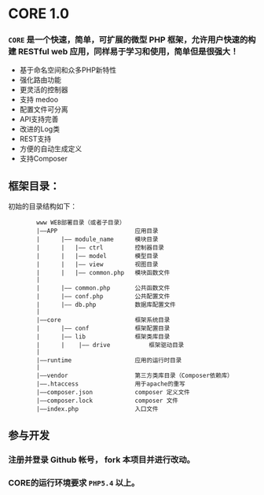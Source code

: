 # CORE 1.0

### `CORE`  是一个快速，简单，可扩展的微型 PHP 框架，允许用户快速的构建 RESTful web 应用，同样易于学习和使用，简单但是很强大！

* 基于命名空间和众多PHP新特性
* 强化路由功能
* 更灵活的控制器
* 支持 medoo
* 配置文件可分离
* API支持完善
* 改进的Log类
* REST支持
* 方便的自动生成定义
* 支持Composer

## 框架目录：

初始的目录结构如下：

            www WEB部署目录（或者子目录）
            |——APP                      应用目录
            |      |—— module_name      模块目录      
            |      |   |—— ctrl         控制器目录
            |      |   |—— model        模型目录
            |      |   |—— view         视图目录
            |      |   |—— common.php   模块函数文件
            |
            |      |—— common.php       公共函数文件
            |      |—— conf.php         公共配置文件
            |      |—— db.php           数据库配置文件
            |
            |——core                     框架系统目录
            |      |—— conf             框架配置目录
            |      |—— lib              框架类库目录
            |      |    |—— drive           框架驱动目录
            |
            |——runtime                  应用的运行时目录
            |
            |——vendor                   第三方类库目录（Composer依赖库）
            |——.htaccess                用于apache的重写
            |——composer.json            composer 定义文件
            |——composer.lock            composer 文件
            |——index.php                入口文件


## 参与开发

### 注册并登录 Github 帐号， fork 本项目并进行改动。



### CORE的运行环境要求 `PHP5.4` 以上。


